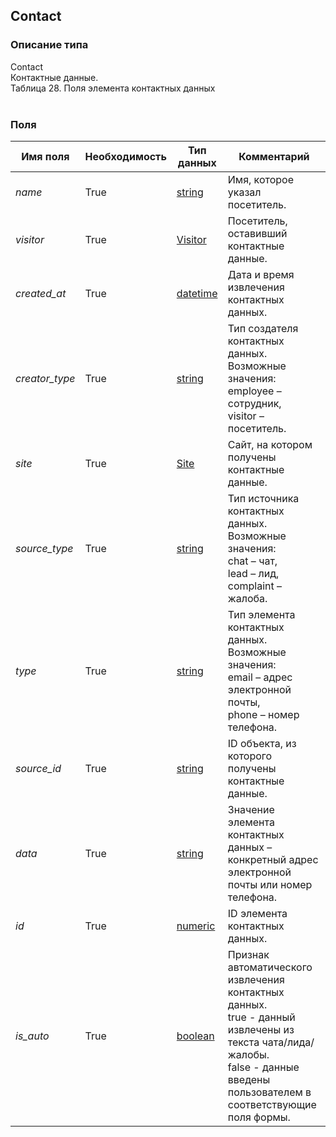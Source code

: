 
## Contact

### Описание типа
Contact<br/>Контактные данные.<br/>Таблица 28. Поля элемента контактных данных<br/><br/>
### Поля

| Имя поля | Необходимость | Тип данных | Комментарий |
|---|---|---|---|
|*name*|True|[string](/docs/types/string.md)|Имя, которое указал посетитель.<br/>|
|*visitor*|True|[Visitor](/docs/types/Visitor.md)|Посетитель, оставивший контактные данные.<br/>|
|*created_at*|True|[datetime](/docs/types/datetime.md)|Дата и время извлечения контактных данных.<br/>|
|*creator_type*|True|[string](/docs/types/string.md)|Тип создателя контактных данных.<br/>Возможные значения:<br/>employee – сотрудник,<br/>visitor – посетитель.<br/>|
|*site*|True|[Site](/docs/types/Site.md)|Сайт, на котором получены контактные данные.<br/>|
|*source_type*|True|[string](/docs/types/string.md)|Тип источника контактных данных.<br/>Возможные значения:<br/>chat – чат,<br/>lead – лид,<br/>complaint – жалоба.<br/>|
|*type*|True|[string](/docs/types/string.md)|Тип элемента контактных данных.<br/>Возможные значения:<br/>email – адрес электронной почты,<br/>phone – номер телефона.<br/>|
|*source_id*|True|[string](/docs/types/string.md)|ID объекта, из которого получены контактные данные.<br/>|
|*data*|True|[string](/docs/types/string.md)|Значение элемента контактных данных – конкретный адрес электронной почты или номер телефона.<br/>|
|*id*|True|[numeric](/docs/types/numeric.md)|ID элемента контактных данных.<br/>|
|*is_auto*|True|[boolean](/docs/types/boolean.md)|Признак автоматического извлечения контактных данных.<br/>true - данный извлечены из текста чата/лида/жалобы.<br/>false - данные введены пользователем в соответствующие поля формы.<br/>|
